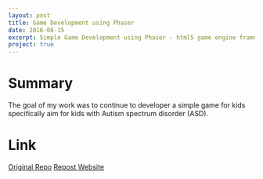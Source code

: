 ```yaml
---
layout: post
title: Game Development using Phaser
date: 2016-08-15
excerpt: Simple Game Development using Phaser - html5 game engine framework
project: true
---
```


# Summary
The goal of my work was to continue to developer a simple game for kids specifically aim for
kids with Autism spectrum disorder (ASD). 

# Link
[Original Repo](https://github.com/interaction-lab/games-old/tree/Kin)
[Repost Website](https://game-old-phaser.firebaseapp.com/)